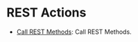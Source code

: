# REST Actions

* [Call REST Methods](https://github.com/unskript/Awesome-CloudOps-Automation/tree/master/Rest/legos/rest\_methods/README.md): Call REST Methods.
